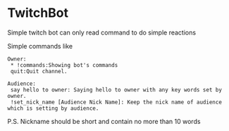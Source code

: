 # TwitchBot
Simple twitch bot can only read command to do simple reactions

Simple commands like

    Owner:
     * !commands:Showing bot's commands
     quit:Quit channel.
     
    Audience:
     say hello to owner: Saying hello to owner with any key words set by owner.
     !set_nick_name [Audience Nick Name]: Keep the nick name of audience which is setting by audience.
     
P.S. Nickname should be short and contain no more than 10 words
